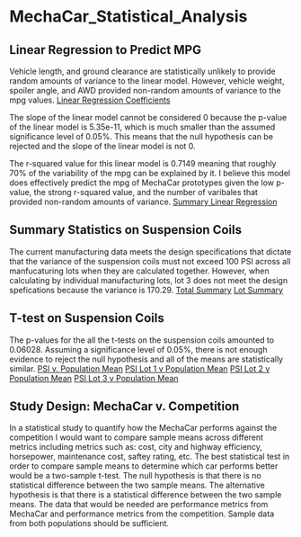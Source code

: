 # MechaCar_Statistical_Analysis

## Linear Regression to Predict MPG 
Vehicle length, and ground clearance are statistically unlikely to provide random amounts of variance to the linear model. However, vehicle weight, spoiler angle, and AWD provided non-random amounts of variance to the mpg values. [Linear Regression Coefficients]()

The slope of the linear model cannot be considered 0 because the p-value of the linear model is 5.35e-11, which is much smaller than the assumed significance level of 0.05%. This means that the null hypothesis can be rejected and the slope of the linear model is not 0. 

The r-squared value for this linear model is 0.7149 meaning that roughly 70% of the variability of the mpg can be explained by it. I believe this model does effectively predict the mpg of MechaCar prototypes given the low p-value, the strong r-squared value, and the number of varibales that provided non-random amounts of variance. [Summary Linear Regression]()

## Summary Statistics on Suspension Coils
The current manufacturing data meets the design specifications that dictate that the variance of the suspension coils must not exceed 100 PSI across all manfucaturing lots when they are calculated together. However, when calculating by individual manufacturing lots, lot 3 does not meet the design spefications because the variance is 170.29. 
[Total Summary]()
[Lot Summary]()

## T-test on Suspension Coils 
The p-values for the all the t-tests on the suspension coils amounted to 0.06028. Assuming a significance level of 0.05%, there is not enough evidence to reject the null hypothesis and all of the means are statistically similar.
[PSI v. Population Mean]()
[PSI Lot 1 v Population Mean]()
[PSI Lot 2 v Population Mean]()
[PSI Lot 3 v Population Mean]()

## Study Design: MechaCar v. Competition
In a statistical study to quantify how the MechaCar performs against the competition I would want to compare sample means across different metrics including metrics such as: cost, city and highway efficiency, horsepower, maintenance cost, saftey rating, etc. The best statistical test in order to compare sample means to determine which car performs better would be a two-sample t-test. The null hypothesis is that there is no statistical difference between the two sample means. The alternative hypothesis is that there is a statistical difference between the two sample means. The data that would be needed are performance metrics from MechaCar and performance metrics from the competition. Sample data from both populations should be sufficient. 
